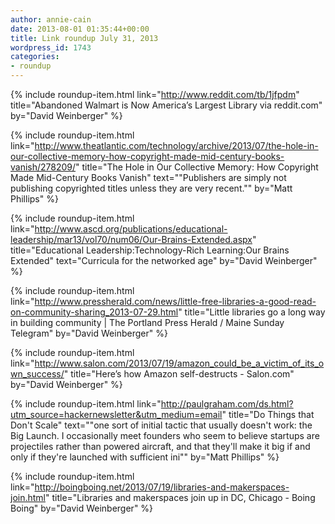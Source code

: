 ```yaml
---
author: annie-cain
date: 2013-08-01 01:35:44+00:00
title: Link roundup July 31, 2013
wordpress_id: 1743
categories:
- roundup
---
```


{% include roundup-item.html
  link="http://www.reddit.com/tb/1jfpdm"
  title="Abandoned Walmart is Now America’s Largest Library via reddit.com"
  by="David Weinberger"
%}

{% include roundup-item.html
  link="http://www.theatlantic.com/technology/archive/2013/07/the-hole-in-our-collective-memory-how-copyright-made-mid-century-books-vanish/278209/"
  title="The Hole in Our Collective Memory: How Copyright Made Mid-Century Books Vanish"
  text="\"Publishers are simply not publishing copyrighted titles unless they are very recent.\""
  by="Matt Phillips"
%}

{% include roundup-item.html
  link="http://www.ascd.org/publications/educational-leadership/mar13/vol70/num06/Our-Brains-Extended.aspx"
  title="Educational Leadership:Technology-Rich Learning:Our Brains Extended"
  text="Curricula for the networked age"
  by="David Weinberger"
%}

{% include roundup-item.html
  link="http://www.pressherald.com/news/little-free-libraries-a-good-read-on-community-sharing_2013-07-29.html"
  title="Little libraries go a long way in building community | The Portland Press Herald / Maine Sunday Telegram"
  by="David Weinberger"
%}

{% include roundup-item.html
  link="http://www.salon.com/2013/07/19/amazon_could_be_a_victim_of_its_own_success/"
  title="Here’s how Amazon self-destructs - Salon.com"
  by="David Weinberger"
%}

{% include roundup-item.html
  link="http://paulgraham.com/ds.html?utm_source=hackernewsletter&utm_medium=email"
  title="Do Things that Don't Scale"
  text="\"one sort of initial tactic that usually doesn't work: the Big Launch. I occasionally meet founders who seem to believe startups are projectiles rather than powered aircraft, and that they'll make it big if and only if they're launched with sufficient ini\""
  by="Matt Phillips"
%}

{% include roundup-item.html
  link="http://boingboing.net/2013/07/19/libraries-and-makerspaces-join.html"
  title="Libraries and makerspaces join up in DC, Chicago - Boing Boing"
  by="David Weinberger"
%}
